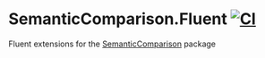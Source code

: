 # SemanticComparison.Fluent [![CI](https://github.com/lucadecamillis/semantic-comparison-fluent/actions/workflows/ci.yml/badge.svg)](https://github.com/lucadecamillis/semantic-comparison-fluent/actions/workflows/ci.yml)

Fluent extensions for the [SemanticComparison](https://github.com/AutoFixture/SemanticComparison) package